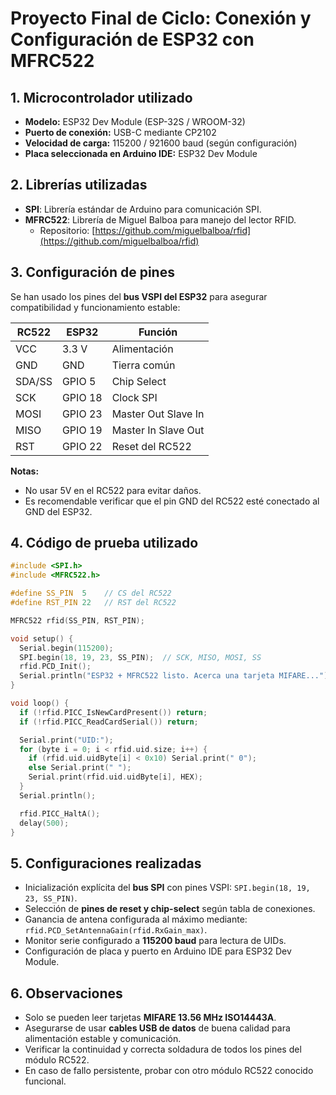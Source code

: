 # Proyecto Final de Ciclo: Conexión y Configuración de ESP32 con MFRC522

## 1. Microcontrolador utilizado
- **Modelo:** ESP32 Dev Module (ESP-32S / WROOM-32)
- **Puerto de conexión:** USB-C mediante CP2102
- **Velocidad de carga:** 115200 / 921600 baud (según configuración)
- **Placa seleccionada en Arduino IDE:** ESP32 Dev Module

## 2. Librerías utilizadas
- **SPI**: Librería estándar de Arduino para comunicación SPI.
- **MFRC522**: Librería de Miguel Balboa para manejo del lector RFID.
  - Repositorio: [https://github.com/miguelbalboa/rfid](https://github.com/miguelbalboa/rfid)

## 3. Configuración de pines
Se han usado los pines del **bus VSPI del ESP32** para asegurar compatibilidad y funcionamiento estable:

| RC522 | ESP32 | Función |
|-------|-------|---------|
| VCC   | 3.3 V | Alimentación |
| GND   | GND   | Tierra común |
| SDA/SS | GPIO 5 | Chip Select |
| SCK   | GPIO 18 | Clock SPI |
| MOSI  | GPIO 23 | Master Out Slave In |
| MISO  | GPIO 19 | Master In Slave Out |
| RST   | GPIO 22 | Reset del RC522 |

**Notas:**
- No usar 5V en el RC522 para evitar daños.
- Es recomendable verificar que el pin GND del RC522 esté conectado al GND del ESP32.

## 4. Código de prueba utilizado
```cpp
#include <SPI.h>
#include <MFRC522.h>

#define SS_PIN  5    // CS del RC522
#define RST_PIN 22   // RST del RC522

MFRC522 rfid(SS_PIN, RST_PIN);

void setup() {
  Serial.begin(115200);
  SPI.begin(18, 19, 23, SS_PIN);  // SCK, MISO, MOSI, SS
  rfid.PCD_Init();
  Serial.println("ESP32 + MFRC522 listo. Acerca una tarjeta MIFARE...");
}

void loop() {
  if (!rfid.PICC_IsNewCardPresent()) return;
  if (!rfid.PICC_ReadCardSerial()) return;

  Serial.print("UID:");
  for (byte i = 0; i < rfid.uid.size; i++) {
    if (rfid.uid.uidByte[i] < 0x10) Serial.print(" 0");
    else Serial.print(" ");
    Serial.print(rfid.uid.uidByte[i], HEX);
  }
  Serial.println();

  rfid.PICC_HaltA();
  delay(500);
}
```

## 5. Configuraciones realizadas
- Inicialización explícita del **bus SPI** con pines VSPI: `SPI.begin(18, 19, 23, SS_PIN)`.
- Selección de **pines de reset y chip-select** según tabla de conexiones.
- Ganancia de antena configurada al máximo mediante: `rfid.PCD_SetAntennaGain(rfid.RxGain_max)`.
- Monitor serie configurado a **115200 baud** para lectura de UIDs.
- Configuración de placa y puerto en Arduino IDE para ESP32 Dev Module.

## 6. Observaciones
- Solo se pueden leer tarjetas **MIFARE 13.56 MHz ISO14443A**.
- Asegurarse de usar **cables USB de datos** de buena calidad para alimentación estable y comunicación.
- Verificar la continuidad y correcta soldadura de todos los pines del módulo RC522.
- En caso de fallo persistente, probar con otro módulo RC522 conocido funcional.